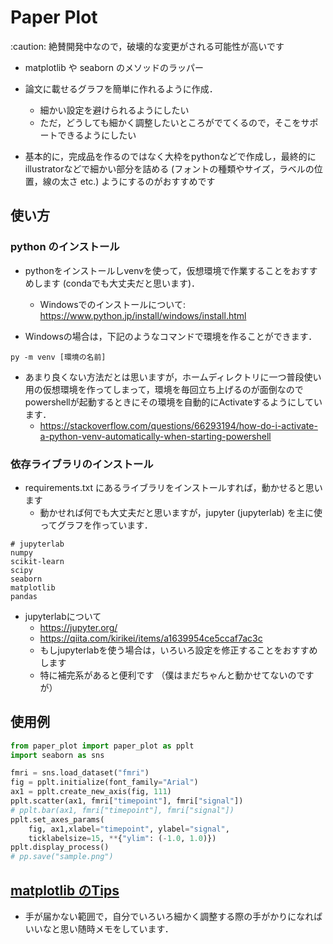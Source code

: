 # Paper Plot

:caution: 絶賛開発中なので，破壊的な変更がされる可能性が高いです

- matplotlib や seaborn のメソッドのラッパー
- 論文に載せるグラフを簡単に作れるように作成．
    - 細かい設定を避けられるようにしたい
    - ただ，どうしても細かく調整したいところがでてくるので，そこをサポートできるようにしたい

- 基本的に，完成品を作るのではなく大枠をpythonなどで作成し，最終的にillustratorなどで細かい部分を詰める (フォントの種類やサイズ，ラベルの位置，線の太さ etc.) ようにするのがおすすめです

## 使い方

### python のインストール

- pythonをインストールしvenvを使って，仮想環境で作業することをおすすめします (condaでも大丈夫だと思います)．
  - Windowsでのインストールについて: https://www.python.jp/install/windows/install.html

- Windowsの場合は，下記のようなコマンドで環境を作ることができます．

```
py -m venv [環境の名前]
```

- あまり良くない方法だとは思いますが，ホームディレクトリに一つ普段使い用の仮想環境を作ってしまって，環境を毎回立ち上げるのが面倒なのでpowershellが起動するときにその環境を自動的にActivateするようにしています．
  - https://stackoverflow.com/questions/66293194/how-do-i-activate-a-python-venv-automatically-when-starting-powershell



### 依存ライブラリのインストール

- requirements.txt にあるライブラリをインストールすれば，動かせると思います
  - 動かせれば何でも大丈夫だと思いますが，jupyter (jupyterlab) を主に使ってグラフを作っています．

```
# jupyterlab
numpy
scikit-learn
scipy
seaborn
matplotlib
pandas
```

- jupyterlabについて
  - https://jupyter.org/
  - https://qiita.com/kirikei/items/a1639954ce5ccaf7ac3c
  - もしjupyterlabを使う場合は，いろいろ設定を修正することをおすすめします
  - 特に補完系があると便利です （僕はまだちゃんと動かせてないのですが）


## 使用例


```python
from paper_plot import paper_plot as pplt
import seaborn as sns

fmri = sns.load_dataset("fmri")
fig = pplt.initialize(font_family="Arial")
ax1 = pplt.create_new_axis(fig, 111)
pplt.scatter(ax1, fmri["timepoint"], fmri["signal"])
# pplt.bar(ax1, fmri["timepoint"], fmri["signal"])
pplt.set_axes_params(
    fig, ax1,xlabel="timepoint", ylabel="signal",
    ticklabelsize=15, **{"ylim": (-1.0, 1.0)})
pplt.display_process()
# pp.save("sample.png")
```

## [matplotlib のTips](Tips.md)

- 手が届かない範囲で，自分でいろいろ細かく調整する際の手がかりになればいいなと思い随時メモをしています．
